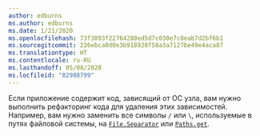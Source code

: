 ```yaml
---
author: edburns
ms.author: edburns
ms.date: 1/21/2020
ms.openlocfilehash: 73f3893f22764280ed5d7c030e7c8eab7d2bf6b1
ms.sourcegitcommit: 226ebca0d0e3b918928f58a3a7127be49e4aca87
ms.translationtype: HT
ms.contentlocale: ru-RU
ms.lasthandoff: 05/08/2020
ms.locfileid: "82988799"
---
```

Если приложение содержит код, зависящий от ОС узла, вам нужно выполнить рефакторинг кода для удаления этих зависимостей. Например, вам нужно заменить все символы `/` или `\`, используемые в путях файловой системы, на [`File.Separator`](https://docs.oracle.com/javase/8/docs/api/java/io/File.html#separator) или [`Paths.get`](https://docs.oracle.com/javase/8/docs/api/java/nio/file/Paths.html#get-java.lang.String-java.lang.String...-).
